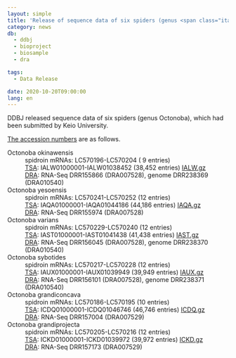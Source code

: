 ```yaml
---
layout: simple
title: 'Release of sequence data of six spiders (genus <span class="italic">Octonoba</span>)'
category: news
db:
  - ddbj
  - bioproject
  - biosample
  - dra

tags:
  - Data Release

date: 2020-10-20T09:00:00
lang: en
---
```


<p>DDBJ released sequence data of six spiders (genus <span class="italic">Octonoba</span>), which had been submitted by Keio University. </p>

<p><a href="/documents/accessions.html">The accession numbers</a> are as follows. <br>

<dl>
    <dt><span class="italic">Octonoba okinawensis</span></dt>
    <dd>spidroin mRNAs: LC570196-LC570204 ( 9 entries)</dd>
    <dd><a href="/ddbj/tsa-e.html">TSA</a>: IALW01000001-IALW01038452 (38,452 entries) <a href="ftp://ftp.ddbj.nig.ac.jp/ddbj_database/tsa/IA/IALW.gz" target="_blank" rel="noopener">IALW.gz</a></dd>
    <dd><a href="/dra/index-e.html">DRA</a>: RNA-Seq DRR155866 (DRA007528), genome DRR238369 (DRA010540)</dd>
    <dt><span class="italic">Octonoba yesoensis</span></dt>
    <dd>spidroin mRNAs: LC570241-LC570252 (12 entries)</dd>
    <dd><a href="/ddbj/tsa-e.html">TSA</a>: IAQA01000001-IAQA01044186 (44,186 entries) <a href="ftp://ftp.ddbj.nig.ac.jp/ddbj_database/tsa/IA/IAQA.gz" target="_blank" rel="noopener">IAQA.gz</a></dd>
    <dd><a href="/dra/index-e.html">DRA</a>: RNA-Seq DRR155974 (DRA007528)</dd>
    <dt><span class="italic">Octonoba varians</span></dt>
    <dd>spidroin mRNAs: LC570229-LC570240 (12 entries)</dd>
    <dd><a href="/ddbj/tsa-e.html">TSA</a>: IAST01000001-IAST01041438 (41,438 entries) <a href="ftp://ftp.ddbj.nig.ac.jp/ddbj_database/tsa/IA/IAST.gz" target="_blank" rel="noopener">IAST.gz</a></dd>
    <dd><a href="/dra/index-e.html">DRA</a>: RNA-Seq DRR156045 (DRA007528), genome DRR238370 (DRA010540)</dd>
    <dt><span class="italic">Octonoba sybotides</span></dt>
    <dd>spidroin mRNAs: LC570217-LC570228 (12 entries)</dd>
    <dd><a href="/ddbj/tsa-e.html">TSA</a>: IAUX01000001-IAUX01039949 (39,949 entries) <a href="ftp://ftp.ddbj.nig.ac.jp/ddbj_database/tsa/IA/IAUX.gz" target="_blank" rel="noopener">IAUX.gz</a></dd>
    <dd><a href="/dra/index-e.html">DRA</a>: RNA-Seq DRR156101 (DRA007528), genome DRR238371 (DRA010540)</dd>
    <dt><span class="italic">Octonoba grandiconcava</span></dt>
    <dd>spidroin mRNAs: LC570186-LC570195 (10 entries)</dd>
    <dd><a href="/ddbj/tsa-e.html">TSA</a>: ICDQ01000001-ICDQ01046746 (46,746 entries) <a href="ftp://ftp.ddbj.nig.ac.jp/ddbj_database/tsa/IC/ICDQ.gz" target="_blank" rel="noopener">ICDQ.gz</a></dd>
    <dd><a href="/dra/index-e.html">DRA</a>: RNA-Seq DRR157004 (DRA007529)</dd>
    <dt><span class="italic">Octonoba grandiprojecta</span></dt>
    <dd>spidroin mRNAs: LC570205-LC570216 (12 entries)</dd>
    <dd><a href="/ddbj/tsa-e.html">TSA</a>: ICKD01000001-ICKD01039972 (39,972 entries) <a href="ftp://ftp.ddbj.nig.ac.jp/ddbj_database/tsa/IC/ICKD.gz" target="_blank" rel="noopener">ICKD.gz</a></dd>
    <dd><a href="/dra/index-e.html">DRA</a>: RNA-Seq DRR157173 (DRA007529)
</dl>
